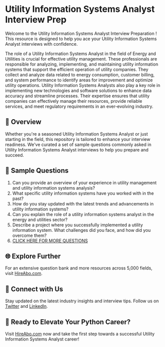 # Utility Information Systems Analyst Interview Prep

Welcome to the Utility Information Systems Analyst Interview Preparation ! This resource is designed to help you ace your Utility Information Systems Analyst interviews with confidence.

The role of a Utility Information Systems Analyst in the field of Energy and Utilities is crucial for effective utility management. These professionals are responsible for analyzing, implementing, and maintaining utility information systems that support the efficient operation of utility companies. They collect and analyze data related to energy consumption, customer billing, and system performance to identify areas for improvement and optimize utility operations. Utility Information Systems Analysts also play a key role in implementing new technologies and software solutions to enhance data accuracy and streamline processes. Their expertise ensures that utility companies can effectively manage their resources, provide reliable services, and meet regulatory requirements in an ever-evolving industry.

## 🚀 Overview

Whether you're a seasoned Utility Information Systems Analyst or just starting in the field, this repository is tailored to enhance your interview readiness. We've curated a set of sample questions commonly asked in Utility Information Systems Analyst interviews to help you prepare and succeed.

## 📝 Sample Questions

1. Can you provide an overview of your experience in utility management and utility information systems analysis?
2. What specific utility information systems have you worked with in the past?
3. How do you stay updated with the latest trends and advancements in utility information systems?
4. Can you explain the role of a utility information systems analyst in the energy and utilities sector?
5. Describe a project where you successfully implemented a utility information system. What challenges did you face, and how did you overcome them?
6. [CLICK HERE FOR MORE QUESTIONS](https://hireabo.com/job/20_2_26/Utility%20Information%20Systems%20Analyst)

## 🌐 Explore Further

For an extensive question bank and more resources across 5,000 fields, visit [HireAbo.com](https://www.hireabo.com).

## 📱 Connect with Us

Stay updated on the latest industry insights and interview tips. Follow us on [Twitter](https://twitter.com/hireabo) and [LinkedIn](https://www.linkedin.com/in/hire-abo-3609972a8/).

## 🚀 Ready to Elevate Your Python Career?

Visit [HireAbo.com](https://www.hireabo.com) now and take the first step towards a successful Utility Information Systems Analyst career!